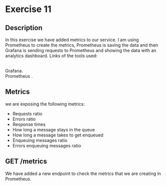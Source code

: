 # Exercise 11
 
 
## Description
 
 
In this exercise we have added metrics to our service. I am using Prometheus to create the metrics, Prometheus is saving the data and then Grafana is sending requests to Prometheus and showing the data with an analytics dashboard.
Links of the tools used:
 
<br/>
<a src="https://grafana.com/">Grafana</a>.
<br/>
<a src="https://prometheus.io/"> Prometheus </a>.
 
## Metrics
 
 
we are exposing the following metrics:
- Requests ratio
- Errors ratio
- Response times
- How long a message stays in the queue
- How long a message takes to get enqueued
- Enqueuing messages ratio
- Errors enqueuing messages ratio
 
 
 
## GET /metrics
 
 
We have added a new endpoint to check the metrics that we are creating in Prometheus.









 